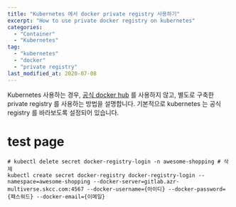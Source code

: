 ```yaml
---
title: "Kubernetes 에서 docker private registry 사용하기"
excerpt: "How to use private docker registry on kubernetes"
categories:
  - "Container"
  - "Kubernetes"
tag:
  - "kubernetes"
  - "docker"
  - "private registry"
last_modified_at: 2020-07-08
---
```


Kubernetes 사용하는 경우, [공식 docker hub](https://hub.docker.com) 를 사용하지 않고, 별도로 구축한 private registry 를 사용하는 방법을 설명합니다. 기본적으로 kubernetes 는 공식 registry 를 바라보도록 설정되어 있습니다. 


# test page


```
# kubectl delete secret docker-registry-login -n awesome-shopping # 삭제
kubectl create secret docker-registry docker-registry-login --namespace=awesome-shopping --docker-server=gitlab.azr-multiverse.skcc.com:4567 --docker-username={아이디} --docker-password={패스워드} --docker-email={이메일}
```
